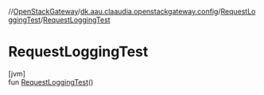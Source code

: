 //[OpenStackGateway](../../../index.md)/[dk.aau.claaudia.openstackgateway.config](../index.md)/[RequestLoggingTest](index.md)/[RequestLoggingTest](-request-logging-test.md)

# RequestLoggingTest

[jvm]\
fun [RequestLoggingTest](-request-logging-test.md)()
